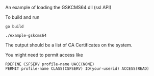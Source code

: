 An example of loading the GSKCMS64 dll (ssl API)

To build and run
```
go build 

./example-gskcms64
```

The output should be a list of CA Certificates on the system.

You might need to permit access like
```
RDEFINE CSFSERV profile-name UACC(NONE)
PERMIT profile-name CLASS(CSFSERV) ID(your-userid) ACCESS(READ)
```
